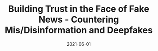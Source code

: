 ---
title: Building Trust in the Face of Fake News - Countering Mis/Disinformation and Deepfakes

event: Singapore International Foundation Impact Media Fellowship, Singapore
event_url: https://example.org

location: Singapore


# Talk start and end times.
#   End time can optionally be hidden by prefixing the line with `#`.
date: "2021-06-01"

# Schedule page publish date (NOT talk date).
publishDate: "2017-01-01T00:00:00Z"

authors: []
tags: []

# Is this a featured talk? (true/false)
featured: true

image:
  caption: 'Image credit: [**Unsplash**](https://unsplash.com/photos/BCvjjPU5RG4)'
  focal_point: Right
---